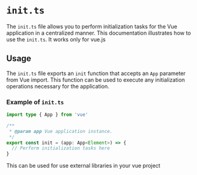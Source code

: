 # `init.ts`

The `init.ts` file allows you to perform initialization tasks for the Vue application in a centralized manner. This documentation illustrates how to use the `init.ts`. It works only for vue.js

## Usage

The `init.ts` file exports an `init` function that accepts an `App` parameter from Vue import. This function can be used to execute any initialization operations necessary for the application.

### Example of `init.ts`

```typescript
import type { App } from 'vue'

/**
 * @param app Vue application instance.
 */
export const init = (app: App<Element>) => {
  // Perform initialization tasks here
}
```

This can be used for use external libraries in your vue project
